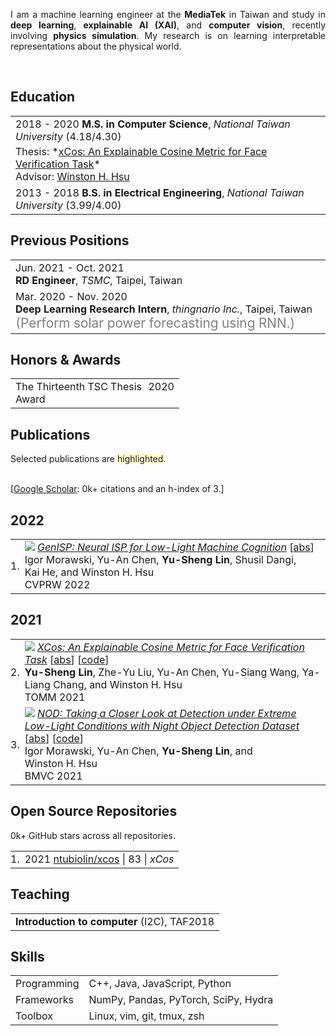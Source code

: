 <p align='justify'>
I am a machine learning engineer at the
<b>MediaTek</b>
in Taiwan and study in <b>deep learning</b>, <b>explainable AI (XAI)</b>, and
<b>computer vision</b>, recently involving <b>physics simulation</b>.
My research is on learning interpretable representations about the physical world.
</p><br>


## <i class="fa fa-chevron-right"></i> Education

<table class="table table-hover">
  <tr>
    <td>
      <span class='cvdate'>2018&nbsp;-&nbsp;2020</span>
      <strong>M.S. in Computer Science</strong>, <em>National Taiwan University</em>
        (4.18/4.30)
      <br>
        <p style='margin-top:-1em;margin-bottom:0em' markdown='1'>
        <br> Thesis: *<a href="https://github.com/ntubiolin/xcos" target="_blank">xCos: An Explainable Cosine Metric for Face Verification Task</a>*
        <br> Advisor: <a href="https://winstonhsu.info/" target="_blank">Winston H. Hsu</a>
        </p>
    </td>
  </tr>
  <tr>
    <td>
      <span class='cvdate'>2013&nbsp;-&nbsp;2018</span>
      <strong>B.S. in Electrical Engineering</strong>, <em>National Taiwan University</em>
        (3.99/4.00)
      <br>
    </td>
  </tr>
</table>


## <i class="fa fa-chevron-right"></i> Previous Positions
<table class="table table-hover">
<tr>
  <td style='padding-right:0;'>
<span class='cvdate'>Jun. 2021&nbsp;-&nbsp;Oct. 2021</span>
<p markdown="1" style='margin: 0'><strong>RD Engineer</strong>, <em>TSMC</em>, Taipei, Taiwan
</p>
  </td>
</tr>
<tr>
  <td style='padding-right:0;'>
<span class='cvdate'>Mar. 2020&nbsp;-&nbsp;Nov. 2020</span>
<p markdown="1" style='margin: 0'><strong>Deep Learning Research Intern</strong>, <em>thingnario Inc.</em>, Taipei, Taiwan
<span markdown="1" style="color:grey;font-size:1.3rem;margin: 0">
(Perform solar power forecasting using RNN.)
</span></p>
  </td>
</tr>
</table>


## <i class="fa fa-chevron-right"></i> Honors & Awards
<table class="table table-hover">
<tr>
  <td>
  <div style='float: right'>2020</div>
  <div>
        The Thirteenth TSC Thesis Award
  </div>
  </td>
  <!-- <td class='col-md-2' style='text-align:right;'>2020</td> -->
</tr>
</table>


## <i class="fa fa-chevron-right"></i> Publications

<!-- [<a href="https://github.com/bamos/cv/blob/master/publications/all.bib">BibTeX</a>] -->
Selected publications are <span style='background-color: #ffffd0'>highlighted.</span>
<!-- I most frequently publish at . -->
<br>
[<a href="https://scholar.google.com/citations?user=C5BBdwYAAAAJ">Google Scholar</a>: 0k+ citations and an h-index of 3.]
<br>

<h2>2022</h2>
<table class="table table-hover">

<tr id="tr-9857187" >
<td align='right' style='padding-left:0;padding-right:0;'>
1.
</td>
<td>
<a href='https://doi.ieeecomputersociety.org/10.1109/CVPRW56347.2022.00078' target='_blank'><img src="images/publications/9857187.png" onerror="this.style.display='none'" class="publicationImg" /></a> 
<em><a href='https://doi.ieeecomputersociety.org/10.1109/CVPRW56347.2022.00078' target='_blank'>GenISP: Neural ISP for Low-Light Machine Cognition</a> </em> 
[<a href='javascript:;'
    onclick='$("#abs_9857187").toggle()'>abs</a>]<br>
Igor&nbsp;Morawski, Yu-An&nbsp;Chen, <strong>Yu-Sheng&nbsp;Lin</strong>, Shusil&nbsp;Dangi, Kai&nbsp;He, and Winston&nbsp;H.&nbsp;Hsu<br>
CVPRW 2022  <br>

<div id="abs_9857187" style="text-align: justify; display: none" markdown="1">
Object detection in low-light conditions remains a challenging but important problem with many practical implications. Some recent works show that, in low-light conditions, object detectors using raw image data are more robust than detectors using image data processed by a traditional ISP pipeline. To improve detection performance in low-light conditions, one can fine-tune the detector to use raw image data or use a dedicated low-light neural pipeline trained with paired low- and normal-light data to restore and enhance the image. However, different camera sensors have different spectral sensitivity and learning-based models using raw images process data in the sensor-specific color space. Thus, once trained, they do not guarantee generalization to other camera sensors. We propose to improve generalization to unseen camera sensors by implementing a minimal neural ISP pipeline for machine cognition, named GenISP, that explicitly incorporates Color Space Transformation to a device-independent color space. We also propose a two-stage color processing implemented by two image-to-parameter modules that take down-sized image as input and regress global color correction parameters. Moreover, we propose to train our proposed GenISP under the guidance of a pre-trained object detector and avoid making assumptions about perceptual quality of the image, but rather optimize the image representation for machine cognition. At the inference stage, GenISP can be paired with any object detector. We perform extensive experiments to compare our proposed method to other low-light image restoration and enhancement methods in an extrinsic task-based evaluation and validate that GenISP can generalize to unseen sensors and object detectors. Finally, we contribute a low-light dataset of 7K raw images annotated with 46K bounding boxes for task-based benchmarking of future low-light image restoration and low-light object detection.
</div>

</td>
</tr>

</table>
<h2>2021</h2>
<table class="table table-hover">

<tr id="tr-yusheng2021" >
<td align='right' style='padding-left:0;padding-right:0;'>
2.
</td>
<td>
<a href='https://arxiv.org/abs/2003.05383' target='_blank'><img src="images/publications/yusheng2021.png" onerror="this.style.display='none'" class="publicationImg" /></a> 
<em><a href='https://arxiv.org/abs/2003.05383' target='_blank'>XCos: An Explainable Cosine Metric for Face Verification Task</a> </em> 
[<a href='javascript:;'
    onclick='$("#abs_yusheng2021").toggle()'>abs</a>] [<a href='https://github.com/ntubiolin/xcos' target='_blank'>code</a>] <br>
<strong>Yu-Sheng&nbsp;Lin</strong>, Zhe-Yu&nbsp;Liu, Yu-An&nbsp;Chen, Yu-Siang&nbsp;Wang, Ya-Liang&nbsp;Chang, and Winston&nbsp;H.&nbsp;Hsu<br>
TOMM 2021  <br>

<div id="abs_yusheng2021" style="text-align: justify; display: none" markdown="1">
We study the XAI (explainable AI) on the face recognition task, particularly the face verification. Face verification has become a crucial task in recent days and it has been deployed to plenty of applications, such as access control, surveillance, and automatic personal log-on for mobile devices. With the increasing amount of data, deep convolutional neural networks can achieve very high accuracy for the face verification task. Beyond exceptional performances, deep face verification models need more interpretability so that we can trust the results they generate. In this article, we propose a novel similarity metric, called explainable cosine (xCos), that comes with a learnable module that can be plugged into most of the verification models to provide meaningful explanations. With the help of xCos, we can see which parts of the two input faces are similar, where the model pays its attention to, and how the local similarities are weighted to form the output xCos score. We demonstrate the effectiveness of our proposed method on LFW and various competitive benchmarks, not only resulting in providing novel and desirable model interpretability for face verification but also ensuring the accuracy as plugging into existing face recognition models.
</div>

</td>
</tr>


<tr id="tr-morawski2021nod" >
<td align='right' style='padding-left:0;padding-right:0;'>
3.
</td>
<td>
<a href='https://www.bmvc2021-virtualconference.com/assets/papers/1126.pdf' target='_blank'><img src="images/publications/morawski2021nod.png" onerror="this.style.display='none'" class="publicationImg" /></a> 
<em><a href='https://www.bmvc2021-virtualconference.com/assets/papers/1126.pdf' target='_blank'>NOD: Taking a Closer Look at Detection under Extreme Low-Light Conditions with Night Object Detection Dataset</a> </em> 
[<a href='javascript:;'
    onclick='$("#abs_morawski2021nod").toggle()'>abs</a>] [<a href='https://github.com/igor-morawski/NOD' target='_blank'>code</a>] <br>
Igor&nbsp;Morawski, Yu-An&nbsp;Chen, <strong>Yu-Sheng&nbsp;Lin</strong>, and Winston&nbsp;H.&nbsp;Hsu<br>
BMVC 2021  <br>

<div id="abs_morawski2021nod" style="text-align: justify; display: none" markdown="1">
Recent work indicates that, besides being a challenge in producing perceptually pleasing images, low light proves more difficult for machine cognition than previously thought. In our work, we take a closer look at object detection in low light. First, to support the development and evaluation of new methods in this domain, we present a high-quality large-scale Night Object Detection (NOD) dataset showing dynamic scenes captured on the streets at night. Next, we directly link the lighting conditions to perceptual difficulty and identify what makes low light problematic for machine cognition. Accordingly, we provide instance-level annotation for a subset of the dataset for an in-depth evaluation of future methods. We also present an analysis of the baseline model performance to highlight opportunities for future research and show that low light is a non-trivial problem that requires special attention from the researchers. Further, to address the issues caused by low light, we propose to incorporate an image enhancement module into the object detection framework and two novel data augmentation techniques. Our image enhancement module is trained under the guidance of the object detector to learn image representation optimal for machine cognition rather than for the human visual system. Finally, experimental results confirm that the proposed method shows consistent improvement of the performance on low-light datasets.
</div>

</td>
</tr>

</table>


## <i class="fa fa-chevron-right"></i> Open Source Repositories
0k+ GitHub stars across all repositories.

<table class="table table-hover">
<tr>
  <td align='right' style='padding-right:0;padding-left:0;'>1.</td>
  <td>
    <span class='cvdate'>2021</span>
    <a href="https://github.com/ntubiolin/xcos">ntubiolin/xcos</a> |
    <i class="fa fas fa-star"></i> 83 |
    <em>xCos</em>
    <!--  -->
    <!--     ntubiolin/xcos  -->
    <!--  -->
  </td>
</tr>
</table>


## <i class="fa fa-chevron-right"></i> Teaching
<table class="table table-hover">
<tr>
  <td style='padding-right:0'><strong>Introduction to computer</strong> (I2C), TA</td>
  <td class='col-md-2' style='text-align:right; padding-left:0;'>F2018</td>
</tr>
</table>


## <i class="fa fa-chevron-right"></i> Skills
<table class="table table-hover">
<tr>
  <td class='col-md-2'>Programming</td>
  <td>
C++, Java, JavaScript, Python
  </td>
</tr>
<tr>
  <td class='col-md-2'>Frameworks</td>
  <td>
NumPy, Pandas, PyTorch, SciPy, Hydra
  </td>
</tr>
<tr>
  <td class='col-md-2'>Toolbox</td>
  <td>
Linux, vim, git, tmux, zsh
  </td>
</tr>
</table>
